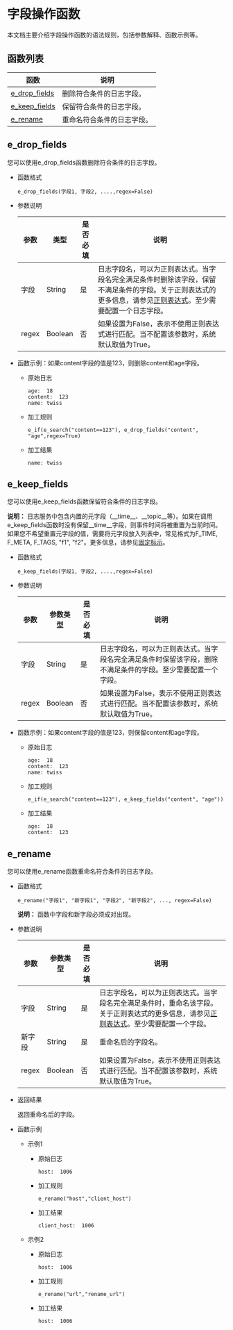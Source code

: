 # 字段操作函数

本文档主要介绍字段操作函数的语法规则，包括参数解释、函数示例等。

## 函数列表

|函数|说明|
|--|--|
|[e\_drop\_fields](#section_q8m_zn8_uvj)|删除符合条件的日志字段。|
|[e\_keep\_fields](#section_e3g_856_vs6)|保留符合条件的日志字段。|
|[e\_rename](#section_dg9_67q_cjh)|重命名符合条件的日志字段。|

## e\_drop\_fields

您可以使用e\_drop\_fields函数删除符合条件的日志字段。

-   函数格式

    ```
    e_drop_fields(字段1, 字段2, ....,regex=False)
    ```

-   参数说明

    |参数|类型|是否必填|说明|
    |--|--|----|--|
    |字段|String|是|日志字段名，可以为正则表达式。当字段名完全满足条件时删除该字段，保留不满足条件的字段。关于正则表达式的更多信息，请参见[正则表达式](/cn.zh-CN/数据加工/数据加工语法/通用参考/正则表达式.md)。至少需要配置一个日志字段。 |
    |regex|Boolean|否|如果设置为False，表示不使用正则表达式进行匹配。当不配置该参数时，系统默认取值为True。|

-   函数示例：如果content字段的值是123，则删除content和age字段。
    -   原始日志

        ```
        age:  18
        content:  123
        name: twiss
        ```

    -   加工规则

        ```
        e_if(e_search("content==123"), e_drop_fields("content", "age",regex=True)
        ```

    -   加工结果

        ```
        name: twiss
        ```


## e\_keep\_fields

您可以使用e\_keep\_fields函数保留符合条件的日志字段。

**说明：** 日志服务中包含内置的元字段（\_\_time\_\_、\_\_topic\_\_等）。如果在调用e\_keep\_fields函数时没有保留\_\_time\_\_字段，则事件时间将被重置为当前时间。如果您不希望重置元字段的值，需要将元字段放入列表中，常见格式为F\_TIME, F\_META, F\_TAGS, "f1", "f2"。更多信息，请参见[固定标示](/cn.zh-CN/数据加工/数据加工语法/数据结构.md)。

-   函数格式

    ```
    e_keep_fields(字段1, 字段2, ....,regex=False)
    ```

-   参数说明

    |参数|参数类型|是否必填|说明|
    |--|----|----|--|
    |字段|String|是|日志字段名，可以为正则表达式。当字段名完全满足条件时保留该字段，删除不满足条件的字段。至少需要配置一个字段。 |
    |regex|Boolean|否|如果设置为False，表示不使用正则表达式进行匹配。当不配置该参数时，系统默认取值为True。|

-   函数示例：如果content字段的值是123，则保留content和age字段。
    -   原始日志

        ```
        age:  18
        content:  123
        name: twiss
        ```

    -   加工规则

        ```
        e_if(e_search("content==123"), e_keep_fields("content", "age"))
        ```

    -   加工结果

        ```
        age:  18
        content:  123
        ```


## e\_rename

您可以使用e\_rename函数重命名符合条件的日志字段。

-   函数格式

    ```
    e_rename("字段1", "新字段1", "字段2", "新字段2", ..., regex=False)
    ```

    **说明：** 函数中字段和新字段必须成对出现。

-   参数说明

    |参数|参数类型|是否必填|说明|
    |--|----|----|--|
    |字段|String|是|日志字段名，可以为正则表达式。当字段名完全满足条件时，重命名该字段。关于正则表达式的更多信息，请参见[正则表达式](/cn.zh-CN/数据加工/数据加工语法/通用参考/正则表达式.md)。至少需要配置一个字段。 |
    |新字段|String|是|重命名后的字段名。|
    |regex|Boolean|否|如果设置为False，表示不使用正则表达式进行匹配。当不配置该参数时，系统默认取值为True。|

-   返回结果

    返回重命名后的字段。

-   函数示例
    -   示例1
        -   原始日志

            ```
            host:  1006
            ```

        -   加工规则

            ```
            e_rename("host","client_host")
            ```

        -   加工结果

            ```
            client_host:  1006
            ```

    -   示例2
        -   原始日志

            ```
            host:  1006
            ```

        -   加工规则

            ```
            e_rename("url","rename_url")
            ```

        -   加工结果

            ```
            host:  1006
            ```


